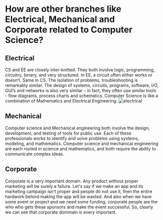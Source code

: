 # How are other branches like Electrical, Mechanical and Corporate related to Computer Science?
## Electrical
CS and EE are closely inter-knitted. They both involve logic, programming, circuitry, binary, and very structured. In EE, a circuit often either works or doesn’t. Same in CS. The isolation of problems, troubleshooting is remarkably similar. The design of systems, circuits, programs, software, I/O, GUI’s and networks is also very similar - in fact, they often use similar tools - flow diagrams, process charts and schematics. Computer Science is like a combination of Mathematics and Electrical Engineering.
![electrical](https://carleton.ca/ece/wp-content/uploads/ece-banner.jpg)
## Mechanical
Computer science and Mechanical engineering both involve the design, development, and testing of tools for public use. Each of these professionals works to identify and solve problems using systems, modeling, and mathematics. Computer science and mechanical engineering are each rooted in science and mathematics, and both require the ability to communicate complex ideas.
## Corporate
Corporate is a very important domain. Any product without proper marketing will be surely a failure. Let's say if we make an app and its marketing campaign isn't proper and people do not use it, then the entire hardwork behind making the app will be wasted. And also when we have some event or project and we need some funding, corporate people are the who who gets these sponsors and make the event successful. So, clearly we can see that corporate dommain is every important.
